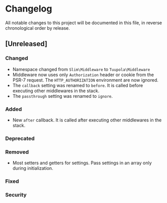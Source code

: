 # Changelog

All notable changes to this project will be documented in this file, in reverse chronological order by release.

## [Unreleased]
### Changed

- Namespace changed from `Slim\Middleware` to `Tuupola\Middleware`
- Middleware now uses only `Authorization` header or cookie from the PSR-7 request. The `HTTP_AUTHORIZATION` environment are now ignored.
- The `callback` setting was renamed to `before`. It is called before executing other middlewares in the stack.
-  The `passthrough` setting was renamed to `ignore`.

### Added

- New `after` callback. It is called after executing other middlewares in the stack.

### Deprecated
### Removed

- Most setters and getters for settings. Pass settings in an array only during initialization.

### Fixed
### Security

